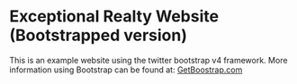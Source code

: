 # Exceptional Realty Website (Bootstrapped  version)

This is an example website using the twitter bootstrap v4 framework.
More information using Bootstrap can be found at: [GetBoostrap.com](https://getbootstrap.com)
